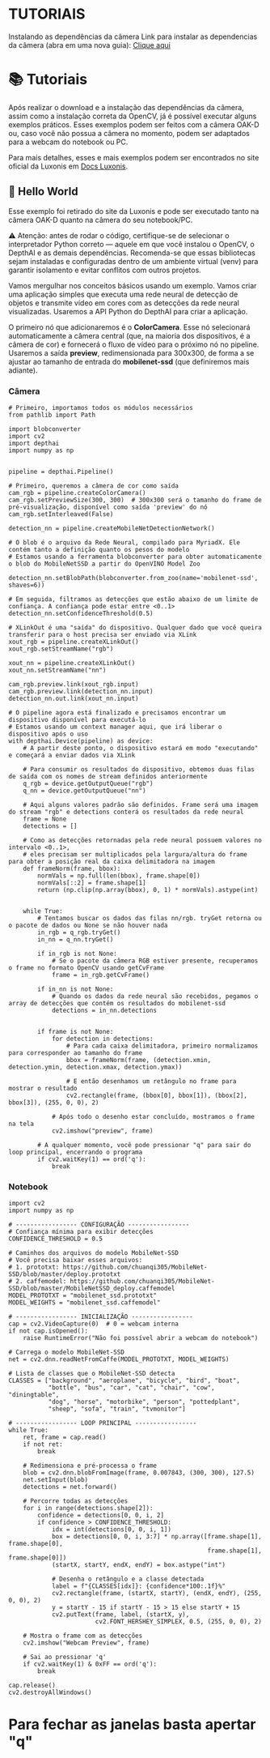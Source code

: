 # TUTORIAIS

Instalando as dependências da câmera
   Link para instalar as dependencias da câmera (abra em uma nova guia): <a href="https://docs.luxonis.com/software/depthai/manual-install/#Manual%20DepthAI%20installation-Installing%20dependencies">Clique aqui</a>
 


<!-- Próximo tópico -->


# 📚 Tutoriais

Após realizar o download e a instalação das dependências da câmera, assim como a instalação correta da OpenCV, já é possível executar alguns exemplos práticos. Esses exemplos podem ser feitos com a câmera OAK-D ou, caso você não possua a câmera no momento, podem ser adaptados para a webcam do notebook ou PC.
  
Para mais detalhes, esses e mais exemplos podem ser encontrados no site oficial da Luxonis em <a href="https://docs.luxonis.com/">Docs Luxonis</a>.
   
## 👋 Hello World

Esse exemplo foi retirado do site da Luxonis e pode ser executado tanto na câmera OAK-D quanto na câmera do seu notebook/PC.

⚠️ Atenção: antes de rodar o código, certifique-se de selecionar o interpretador Python correto — aquele em que você instalou o OpenCV, o DepthAI e as demais dependências. Recomenda-se que essas bibliotecas sejam instaladas e configuradas dentro de um ambiente virtual (venv) para garantir isolamento e evitar conflitos com outros projetos.
    
Vamos mergulhar nos conceitos básicos usando um exemplo. Vamos criar uma aplicação simples que executa uma rede neural de detecção de objetos e transmite vídeo em cores com        as detecções da rede neural visualizadas. Usaremos a API Python do DepthAI para criar a aplicação.

O primeiro nó que adicionaremos é o **ColorCamera**. Esse nó selecionará automaticamente a câmera central (que, na maioria dos dispositivos, é a câmera de cor) e fornecerá o fluxo de vídeo para o próximo nó no pipeline.
Usaremos a saída **preview**, redimensionada para 300x300, de forma a se ajustar ao tamanho de entrada do **mobilenet-ssd** (que definiremos mais adiante).
    
### Câmera

```
# Primeiro, importamos todos os módulos necessários
from pathlib import Path

import blobconverter
import cv2
import depthai
import numpy as np


pipeline = depthai.Pipeline()

# Primeiro, queremos a câmera de cor como saída
cam_rgb = pipeline.createColorCamera()
cam_rgb.setPreviewSize(300, 300)  # 300x300 será o tamanho do frame de pré-visualização, disponível como saída 'preview' do nó
cam_rgb.setInterleaved(False)

detection_nn = pipeline.createMobileNetDetectionNetwork()

# O blob é o arquivo da Rede Neural, compilado para MyriadX. Ele contém tanto a definição quanto os pesos do modelo
# Estamos usando a ferramenta blobconverter para obter automaticamente o blob do MobileNetSSD a partir do OpenVINO Model Zoo

detection_nn.setBlobPath(blobconverter.from_zoo(name='mobilenet-ssd', shaves=6))

# Em seguida, filtramos as detecções que estão abaixo de um limite de confiança. A confiança pode estar entre <0..1>
detection_nn.setConfidenceThreshold(0.5)

# XLinkOut é uma "saída" do dispositivo. Qualquer dado que você queira transferir para o host precisa ser enviado via XLink
xout_rgb = pipeline.createXLinkOut()
xout_rgb.setStreamName("rgb")

xout_nn = pipeline.createXLinkOut()
xout_nn.setStreamName("nn")

cam_rgb.preview.link(xout_rgb.input)
cam_rgb.preview.link(detection_nn.input)
detection_nn.out.link(xout_nn.input)

# O pipeline agora está finalizado e precisamos encontrar um dispositivo disponível para executá-lo
# Estamos usando um context manager aqui, que irá liberar o dispositivo após o uso
with depthai.Device(pipeline) as device:
    # A partir deste ponto, o dispositivo estará em modo "executando" e começará a enviar dados via XLink

    # Para consumir os resultados do dispositivo, obtemos duas filas de saída com os nomes de stream definidos anteriormente
    q_rgb = device.getOutputQueue("rgb")
    q_nn = device.getOutputQueue("nn")

    # Aqui alguns valores padrão são definidos. Frame será uma imagem do stream "rgb" e detections conterá os resultados da rede neural
    frame = None
    detections = []

    # Como as detecções retornadas pela rede neural possuem valores no intervalo <0..1>, 
    # eles precisam ser multiplicados pela largura/altura do frame para obter a posição real da caixa delimitadora na imagem
    def frameNorm(frame, bbox):
        normVals = np.full(len(bbox), frame.shape[0])
        normVals[::2] = frame.shape[1]
        return (np.clip(np.array(bbox), 0, 1) * normVals).astype(int)


    while True:
        # Tentamos buscar os dados das filas nn/rgb. tryGet retorna ou o pacote de dados ou None se não houver nada
        in_rgb = q_rgb.tryGet()
        in_nn = q_nn.tryGet()

        if in_rgb is not None:
            # Se o pacote da câmera RGB estiver presente, recuperamos o frame no formato OpenCV usando getCvFrame
            frame = in_rgb.getCvFrame()

        if in_nn is not None:
            # Quando os dados da rede neural são recebidos, pegamos o array de detecções que contém os resultados do mobilenet-ssd
            detections = in_nn.detections


        if frame is not None:
            for detection in detections:
                # Para cada caixa delimitadora, primeiro normalizamos para corresponder ao tamanho do frame
                bbox = frameNorm(frame, (detection.xmin, detection.ymin, detection.xmax, detection.ymax))

                # E então desenhamos um retângulo no frame para mostrar o resultado
                cv2.rectangle(frame, (bbox[0], bbox[1]), (bbox[2], bbox[3]), (255, 0, 0), 2)

            # Após todo o desenho estar concluído, mostramos o frame na tela
            cv2.imshow("preview", frame)

        # A qualquer momento, você pode pressionar "q" para sair do loop principal, encerrando o programa
        if cv2.waitKey(1) == ord('q'):
            break

```







### Notebook

```
import cv2
import numpy as np

# ----------------- CONFIGURAÇÃO -----------------
# Confiança mínima para exibir detecções
CONFIDENCE_THRESHOLD = 0.5

# Caminhos dos arquivos do modelo MobileNet-SSD
# Você precisa baixar esses arquivos:
# 1. prototxt: https://github.com/chuanqi305/MobileNet-SSD/blob/master/deploy.prototxt
# 2. caffemodel: https://github.com/chuanqi305/MobileNet-SSD/blob/master/MobileNetSSD_deploy.caffemodel
MODEL_PROTOTXT = "mobilenet_ssd.prototxt"
MODEL_WEIGHTS = "mobilenet_ssd.caffemodel"

# ----------------- INICIALIZAÇÃO -----------------
cap = cv2.VideoCapture(0)  # 0 = webcam interna
if not cap.isOpened():
    raise RuntimeError("Não foi possível abrir a webcam do notebook")

# Carrega o modelo MobileNet-SSD
net = cv2.dnn.readNetFromCaffe(MODEL_PROTOTXT, MODEL_WEIGHTS)

# Lista de classes que o MobileNet-SSD detecta
CLASSES = ["background", "aeroplane", "bicycle", "bird", "boat",
           "bottle", "bus", "car", "cat", "chair", "cow", "diningtable",
           "dog", "horse", "motorbike", "person", "pottedplant",
           "sheep", "sofa", "train", "tvmonitor"]

# ----------------- LOOP PRINCIPAL -----------------
while True:
    ret, frame = cap.read()
    if not ret:
        break

    # Redimensiona e pré-processa o frame
    blob = cv2.dnn.blobFromImage(frame, 0.007843, (300, 300), 127.5)
    net.setInput(blob)
    detections = net.forward()

    # Percorre todas as detecções
    for i in range(detections.shape[2]):
        confidence = detections[0, 0, i, 2]
        if confidence > CONFIDENCE_THRESHOLD:
            idx = int(detections[0, 0, i, 1])
            box = detections[0, 0, i, 3:7] * np.array([frame.shape[1], frame.shape[0],
                                                       frame.shape[1], frame.shape[0]])
            (startX, startY, endX, endY) = box.astype("int")

            # Desenha o retângulo e a classe detectada
            label = f"{CLASSES[idx]}: {confidence*100:.1f}%"
            cv2.rectangle(frame, (startX, startY), (endX, endY), (255, 0, 0), 2)
            y = startY - 15 if startY - 15 > 15 else startY + 15
            cv2.putText(frame, label, (startX, y),
                        cv2.FONT_HERSHEY_SIMPLEX, 0.5, (255, 0, 0), 2)

    # Mostra o frame com as detecções
    cv2.imshow("Webcam Preview", frame)

    # Sai ao pressionar 'q'
    if cv2.waitKey(1) & 0xFF == ord('q'):
        break

cap.release()
cv2.destroyAllWindows()
```

# Para fechar as janelas basta apertar "q"
